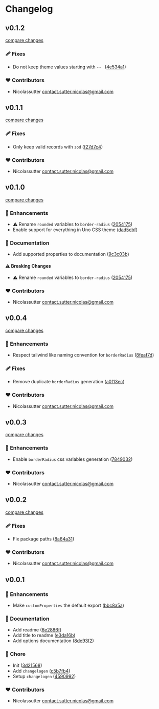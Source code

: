 # Changelog


## v0.1.2

[compare changes](https://github.com/nicolassutter/unocss-custom-properties/compare/v0.1.1...v0.1.2)

### 🩹 Fixes

- Do not keep theme values starting with `-- ` ([4e534a1](https://github.com/nicolassutter/unocss-custom-properties/commit/4e534a1))

### ❤️ Contributors

- Nicolassutter <contact.sutter.nicolas@gmail.com>

## v0.1.1

[compare changes](https://github.com/nicolassutter/unocss-custom-properties/compare/v0.1.0...v0.1.1)

### 🩹 Fixes

- Only keep valid records with `zod` ([f27d7c4](https://github.com/nicolassutter/unocss-custom-properties/commit/f27d7c4))

### ❤️ Contributors

- Nicolassutter <contact.sutter.nicolas@gmail.com>

## v0.1.0

[compare changes](https://github.com/nicolassutter/unocss-custom-properties/compare/v0.0.4...v0.1.0)

### 🚀 Enhancements

- ⚠️  Rename `rounded` variables to `border-radius` ([2054175](https://github.com/nicolassutter/unocss-custom-properties/commit/2054175))
- Enable support for everything in Uno CSS theme ([dad5cbf](https://github.com/nicolassutter/unocss-custom-properties/commit/dad5cbf))

### 📖 Documentation

- Add supported properties to documentation ([9c3c03b](https://github.com/nicolassutter/unocss-custom-properties/commit/9c3c03b))

#### ⚠️ Breaking Changes

- ⚠️  Rename `rounded` variables to `border-radius` ([2054175](https://github.com/nicolassutter/unocss-custom-properties/commit/2054175))

### ❤️ Contributors

- Nicolassutter <contact.sutter.nicolas@gmail.com>

## v0.0.4

[compare changes](https://github.com/nicolassutter/unocss-custom-properties/compare/v0.0.3...v0.0.4)

### 🚀 Enhancements

- Respect tailwind like naming convention for `borderRadius` ([8feaf7d](https://github.com/nicolassutter/unocss-custom-properties/commit/8feaf7d))

### 🩹 Fixes

- Remove duplicate `borderRadius` generation ([a0f13ec](https://github.com/nicolassutter/unocss-custom-properties/commit/a0f13ec))

### ❤️ Contributors

- Nicolassutter <contact.sutter.nicolas@gmail.com>

## v0.0.3

[compare changes](https://github.com/nicolassutter/unocss-custom-properties/compare/v0.0.2...v0.0.3)

### 🚀 Enhancements

- Enable `borderRadius` css variables generation ([7849032](https://github.com/nicolassutter/unocss-custom-properties/commit/7849032))

### ❤️ Contributors

- Nicolassutter <contact.sutter.nicolas@gmail.com>

## v0.0.2

[compare changes](https://github.com/nicolassutter/unocss-custom-properties/compare/v0.0.1...v0.0.2)

### 🩹 Fixes

- Fix package paths ([8a64a31](https://github.com/nicolassutter/unocss-custom-properties/commit/8a64a31))

### ❤️ Contributors

- Nicolassutter <contact.sutter.nicolas@gmail.com>

## v0.0.1


### 🚀 Enhancements

- Make `customProperties` the default export ([bbc8a5a](https://github.com/nicolassutter/unocss-custom-properties/commit/bbc8a5a))

### 📖 Documentation

- Add readme ([6e2886f](https://github.com/nicolassutter/unocss-custom-properties/commit/6e2886f))
- Add title to readme ([e3da16b](https://github.com/nicolassutter/unocss-custom-properties/commit/e3da16b))
- Add options documentation ([8de93f2](https://github.com/nicolassutter/unocss-custom-properties/commit/8de93f2))

### 🏡 Chore

- Init ([3d21568](https://github.com/nicolassutter/unocss-custom-properties/commit/3d21568))
- Add `changelogen` ([c5b7fb4](https://github.com/nicolassutter/unocss-custom-properties/commit/c5b7fb4))
- Setup `changelogen` ([4590992](https://github.com/nicolassutter/unocss-custom-properties/commit/4590992))

### ❤️ Contributors

- Nicolassutter <contact.sutter.nicolas@gmail.com>

